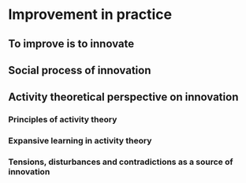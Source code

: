 # Improvement in practice

## To improve is to innovate

## Social process of innovation

## Activity theoretical perspective on innovation

### Principles of activity theory

### Expansive learning in activity theory

### Tensions, disturbances and contradictions as a source of innovation
